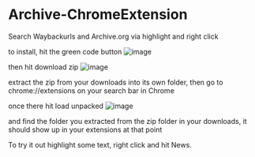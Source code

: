# Archive-ChromeExtension
Search Waybackurls and Archive.org via highlight and right click

to install, hit the green code button ![image](https://github.com/user-attachments/assets/54589b8d-6b86-464e-99f7-8d3dd44ee057)

then hit download zip ![image](https://github.com/user-attachments/assets/3eeb1a4e-37d5-4530-87ff-3ea8e2dfdb06)

extract the zip from your downloads into its own folder, then go to chrome://extensions on your search bar in Chrome

once there hit load unpacked ![image](https://github.com/user-attachments/assets/9079471f-9cfb-43a3-8392-5722b551e306)

and find the folder you extracted from the zip folder in your downloads, it should show up in your extensions at that point

To try it out highlight some text, right click and hit News.
